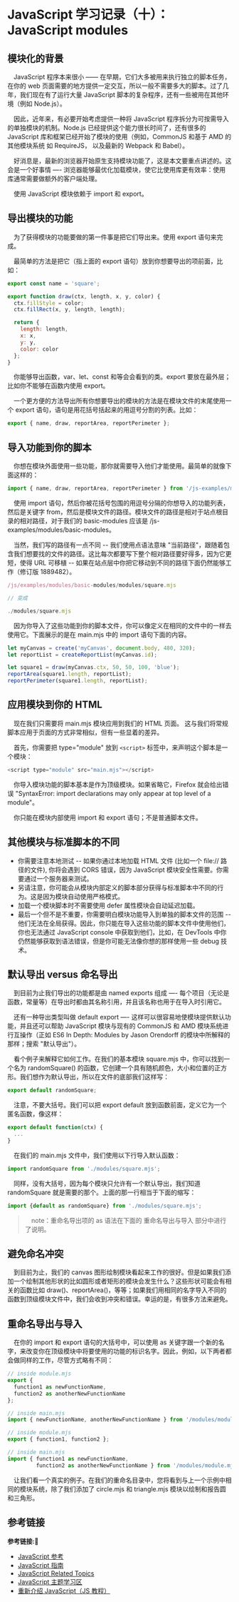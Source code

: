 # JavaScript 学习记录（十）：JavaScript modules

## 模块化的背景

&emsp;JavaScript 程序本来很小 —— 在早期，它们大多被用来执行独立的脚本任务，在你的 web 页面需要的地方提供一定交互，所以一般不需要多大的脚本。过了几年，我们现在有了运行大量 JavaScript 脚本的复杂程序，还有一些被用在其他环境（例如 Node.js）。

&emsp;因此，近年来，有必要开始考虑提供一种将 JavaScript 程序拆分为可按需导入的单独模块的机制。Node.js 已经提供这个能力很长时间了，还有很多的 JavaScript 库和框架已经开始了模块的使用（例如，CommonJS 和基于 AMD 的其他模块系统 如 RequireJS， 以及最新的 Webpack 和 Babel）。

&emsp;好消息是，最新的浏览器开始原生支持模块功能了，这是本文要重点讲述的。这会是一个好事情 —- 浏览器能够最优化加载模块，使它比使用库更有效率：使用库通常需要做额外的客户端处理。

&emsp;使用 JavaScript 模块依赖于 import 和 export。

## 导出模块的功能

&emsp;为了获得模块的功能要做的第一件事是把它们导出来。使用 export 语句来完成。

&emsp;最简单的方法是把它（指上面的 export 语句）放到你想要导出的项前面，比如：

```javascript
export const name = 'square';

export function draw(ctx, length, x, y, color) {
  ctx.fillStyle = color;
  ctx.fillRect(x, y, length, length);

  return {
    length: length,
    x: x,
    y: y,
    color: color
  };
}
```

&emsp;你能够导出函数，var、let、const 和等会会看到的类。export 要放在最外层；比如你不能够在函数内使用 export。

&emsp;一个更方便的方法导出所有你想要导出的模块的方法是在模块文件的末尾使用一个 export 语句，语句是用花括号括起来的用逗号分割的列表。比如：

```javascript
export { name, draw, reportArea, reportPerimeter };
```

## 导入功能到你的脚本

&emsp;你想在模块外面使用一些功能，那你就需要导入他们才能使用。最简单的就像下面这样的：

```javascript
import { name, draw, reportArea, reportPerimeter } from '/js-examples/modules/basic-modules/modules/square.mjs';
```

&emsp;使用 import 语句，然后你被花括号包围的用逗号分隔的你想导入的功能列表，然后是关键字 from，然后是模块文件的路径。模块文件的路径是相对于站点根目录的相对路径，对于我们的 basic-modules 应该是 /js-examples/modules/basic-modules。

&emsp;当然，我们写的路径有一点不同 -- 我们使用点语法意味 "当前路径"，跟随着包含我们想要找的文件的路径。这比每次都要写下整个相对路径要好得多，因为它更短，使得 URL 可移植 -- 如果在站点层中你把它移动到不同的路径下面仍然能够工作（修订版 1889482）。

```javascript
/js/examples/modules/basic-modules/modules/square.mjs

// 变成

./modules/square.mjs
```

&emsp;因为你导入了这些功能到你的脚本文件，你可以像定义在相同的文件中的一样去使用它。下面展示的是在 main.mjs 中的 import 语句下面的内容。

```javascript
let myCanvas = create('myCanvas', document.body, 480, 320);
let reportList = createReportList(myCanvas.id);

let square1 = draw(myCanvas.ctx, 50, 50, 100, 'blue');
reportArea(square1.length, reportList);
reportPerimeter(square1.length, reportList);
```

## 应用模块到你的 HTML

&emsp;现在我们只需要将 main.mjs 模块应用到我们的 HTML 页面。 这与我们将常规脚本应用于页面的方式非常相似，但有一些显着的差异。

&emsp;首先，你需要把 type="module" 放到 `<script>` 标签中，来声明这个脚本是一个模块：

```javascript
<script type="module" src="main.mjs"></script>
```

&emsp;你导入模块功能的脚本基本是作为顶级模块。如果省略它，Firefox 就会给出错误 "SyntaxError: import declarations may only appear at top level of a module"。

&emsp;你只能在模块内部使用 import 和 export 语句；不是普通脚本文件。

## 其他模块与标准脚本的不同

+ 你需要注意本地测试 -- 如果你通过本地加载 HTML 文件 (比如一个 file:// 路径的文件), 你将会遇到 CORS 错误，因为 JavaScript 模块安全性需要。你需要通过一个服务器来测试。
+ 另请注意，你可能会从模块内部定义的脚本部分获得与标准脚本中不同的行为。这是因为模块自动使用严格模式。
+ 加载一个模块脚本时不需要使用 defer 属性模块会自动延迟加载。
+ 最后一个但不是不重要，你需要明白模块功能导入到单独的脚本文件的范围 -- 他们无法在全局获得。因此，你只能在导入这些功能的脚本文件中使用他们，你也无法通过 JavaScript console 中获取到他们，比如，在 DevTools 中你仍然能够获取到语法错误，但是你可能无法像你想的那样使用一些 debug 技术。

## 默认导出 versus 命名导出

&emsp;到目前为止我们导出的功能都是由 named exports 组成 —- 每个项目（无论是函数，常量等）在导出时都由其名称引用，并且该名称也用于在导入时引用它。

&emsp;还有一种导出类型叫做 default export —- 这样可以很容易地使模块提供默认功能，并且还可以帮助 JavaScript 模块与现有的 CommonJS 和 AMD 模块系统进行互操作（正如 ES6 In Depth: Modules by Jason Orendorff 的模块中所解释的那样；搜索 "默认导出"）。

&emsp;看个例子来解释它如何工作。在我们的基本模块 square.mjs 中，你可以找到一个名为 randomSquare() 的函数，它创建一个具有随机颜色，大小和位置的正方形。我们想作为默认导出，所以在文件的底部我们这样写：

```javascript
export default randomSquare;
```

&emsp;注意，不要大括号。我们可以把 export default 放到函数前面，定义它为一个匿名函数，像这样：

```javascript
export default function(ctx) {
  ...
}
```

&emsp;在我们的 main.mjs 文件中，我们使用以下行导入默认函数：

```javascript
import randomSquare from './modules/square.mjs';
```

&emsp;同样，没有大括号，因为每个模块只允许有一个默认导出，我们知道 randomSquare 就是需要的那个。上面的那一行相当于下面的缩写：

```javascript
import {default as randomSquare} from './modules/square.mjs';
```

> &emsp;note：重命名导出项的 as 语法在下面的 重命名导出与导入 部分中进行了说明。

## 避免命名冲突

&emsp;到目前为止，我们的 canvas 图形绘制模块看起来工作的很好。但是如果我们添加一个绘制其他形状的比如圆形或者矩形的模块会发生什么？这些形状可能会有相关的函数比如 draw()、reportArea()，等等；如果我们用相同的名字导入不同的函数到顶级模块文件中，我们会收到冲突和错误。幸运的是，有很多方法来避免。

## 重命名导出与导入

&emsp;在你的 import 和 export 语句的大括号中，可以使用 as 关键字跟一个新的名字，来改变你在顶级模块中将要使用的功能的标识名字。因此，例如，以下两者都会做同样的工作，尽管方式略有不同：

```javascript
// inside module.mjs
export {
  function1 as newFunctionName,
  function2 as anotherNewFunctionName
};

// inside main.mjs
import { newFunctionName, anotherNewFunctionName } from '/modules/module.mjs';
```

```javascript
// inside module.mjs
export { function1, function2 };

// inside main.mjs
import { function1 as newFunctionName,
         function2 as anotherNewFunctionName } from '/modules/module.mjs';
```

&emsp;让我们看一个真实的例子。在我们的重命名目录中，您将看到与上一个示例中相同的模块系统，除了我们添加了 circle.mjs 和 triangle.mjs 模块以绘制和报告圆和三角形。







## 参考链接
**参考链接:🔗**
+ [JavaScript 参考](https://developer.mozilla.org/zh-CN/docs/Web/JavaScript/Reference)
+ [JavaScript 指南](https://developer.mozilla.org/zh-CN/docs/Web/JavaScript/Guide)
+ [JavaScript Related Topics](https://developer.mozilla.org/zh-CN/docs/Learn/JavaScript)
+ [JavaScript 主题学习区](https://developer.mozilla.org/zh-CN/docs/learn/JavaScript)
+ [重新介绍 JavaScript（JS 教程）](https://developer.mozilla.org/zh-CN/docs/Web/JavaScript/A_re-introduction_to_JavaScript)
